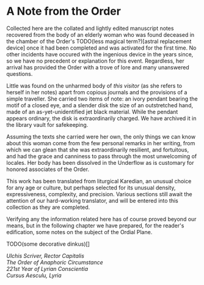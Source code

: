 # A Note from the <span class="guild-term">Order</span>

Collected here are the collated and lightly edited manuscript notes recovered from the body of an elderly woman who was found deceased in the chamber of the <span class="guild-term">Order</span>'s TODO(less magical term?)[astral replacement device] once it had been completed and was activated for the first time. No other incidents have occured with the ingenious device in the years since, so we have no precedent or explanation for this event. Regardless, her arrival has provided the <span class="guild-term">Order</span> with a trove of lore and many unanswered questions.

Little was found on the unharmed body of *this visitor* (as she refers to herself in her notes) apart from copious journals and the provisions of a simple traveller. She carried two items of note: an ivory pendant bearing the motif of a closed eye, and a slender disk the size of an outstretched hand, made of an as-yet-unidentified jet black material. While the pendant appears ordinary, the disk is extraordinarily charged. <!-- TODO (a bit lame, either tone down or add as editors note later)) We fear that it is one of the Shunts of Creation referenced in her notes, and wonder which force in our abundant multiverse may be dangerously unbalanced as a result of the disk's removal from its intended place. -->We have archived it in the library vault for safekeeping.

Assuming the texts she carried were her own, the only things we can know about this woman come from the few personal remarks in her writing, from which we can glean that she was extraordinarily resilient, and fortuitous, and had the grace and canniness to pass through the most unwelcoming of locales. Her body has been dissolved in the Underflow as is customary for honored associates of the <span class="guild-term">Order</span>.

This work has been translated from liturgical Karedian, an unusual choice for any age or culture, but perhaps selected for its unusual density, expressiveness, complexity, and precision. Various sections still await the attention of our hard-working translator, and will be entered into this collection as they are completed.

Verifying any the information related here has of course proved beyond our means, but in the following chapter we have prepared, for the reader's edification, some notes on the subject of the Ordial Plane.

TODO(some decorative dinkus)[]

<em style="font-feature-settings: 'dlig' 1, 'swsh' 1;">
Ulchis Scriver, Rector Capitalis<br>
<span class="guild-name">The Order of Anaphoric Circumstance</span><br>
221st Year of Lyrian Conscientia<br>
Cursus Aesculu, Lyria
</em>
